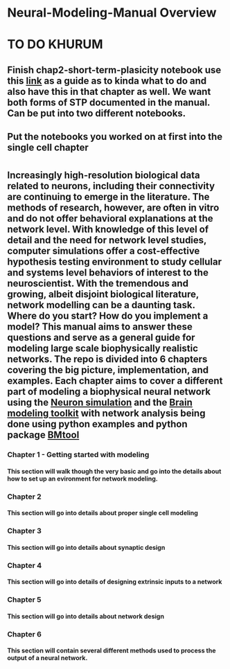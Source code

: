 # Neural-Modeling-Manual Overview

# TO DO KHURUM
## Finish chap2-short-term-plasicity notebook use this [link](https://github.com/tjbanks/synaptic_plasticity/tree/master) as a guide as to kinda what to do and also have this in that chapter as well. We want both forms of STP documented in the manual. Can be put into two different notebooks.
## Put the notebooks you worked on at first into the single cell chapter
##
#
#
#
#
#
#
#
## Increasingly high-resolution biological data related to neurons, including their connectivity are continuing to emerge in the literature. The methods of research, however, are often in vitro and do not offer behavioral explanations at the network level. With knowledge of this level of detail and the need for network level studies, computer simulations offer a cost-effective hypothesis testing environment to study cellular and systems level behaviors of interest to the neuroscientist. With the tremendous and growing, albeit disjoint biological literature, network modelling can be a daunting task. Where do you start? How do you implement a model? This manual aims to answer these questions and serve as a general guide for modeling large scale biophysically realistic networks. The repo is divided into 6 chapters covering the big picture, implementation, and examples. Each chapter aims to cover a different part of modeling a biophysical neural network using the [Neuron simulation](https://www.neuron.yale.edu/neuron/) and the [Brain modeling toolkit](https://alleninstitute.github.io/bmtk/) with network analysis being done using python examples and python package [BMtool](https://github.com/tjbanks/bmtool)

### Chapter 1 - Getting started with modeling

#### This section will walk though the very basic and go into the details about how to set up an evironment for network modeling.

### Chapter 2

#### This section will go into details about proper single cell modeling

### Chapter 3

#### This section will go into details about synaptic design

### Chapter 4

#### This section will go into details of designing extrinsic inputs to a network

### Chapter 5

#### This section will go into details about network design 

### Chapter 6

#### This section will contain several different methods used to process the output of a neural network.
